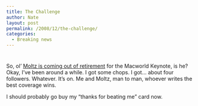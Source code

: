 ```yaml
---
title: The Challenge
author: Nate
layout: post
permalink: /2008/12/the-challenge/
categories:
  - Breaking news
---
```

# 

So, ol’ [Moltz is coming out of retirement][1] for the Macworld Keynote, is he? Okay, I’ve been around a while. I got some chops. I got… about four followers. Whatever. It’s on. Me and Moltz, man to man, whoever writes the best coverage wins.

 [1]: http://www.crazyapplerumors.com/?p=1055

I should probably go buy my “thanks for beating me” card now.